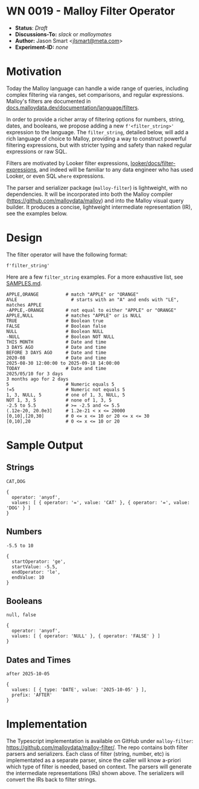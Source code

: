 # WN 0019 - Malloy Filter Operator

- **Status**: _Draft_
- **Discussions-To:** _slack_ or _malloymates_
- **Author:** Jason Smart \<jlsmart@meta.com>
- **Experiment-ID:** _none_

# Motivation

Today the Malloy language can handle a wide range of queries, including complex filtering via ranges, set comparisons, and regular expressions. Malloy's filters are documented in [docs.malloydata.dev/documentation/language/filters](https://docs.malloydata.dev/documentation/language/filters).

In order to provide a richer array of filtering options for numbers, string, dates, and booleans, we propose adding a new `f'<filter_string>'` expression to the language. The `filter_string`, detailed below, will add a rich language of choice to Malloy, providing a way to construct powerful filtering expressions, but with stricter typing and safety than naked regular expressions or raw SQL.

Filters are motivated by Looker filter expressions, [looker/docs/filter-expressions](https://cloud.google.com/looker/docs/filter-expressions), and indeed will be familiar to any data engineer who has used Looker, or even SQL `where` expressions.

The parser and serializer package (`malloy-filter`) is lightweight, with no dependencies. It will be incorporated into both the Malloy compiler (https://github.com/malloydata/malloy) and into the Malloy visual query builder. It produces a concise, lightweight intermediate representation (IR), see the examples below.

# Design

The filter operator will have the following format:

```code
f'filter_string'
```

Here are a few `filter_string` examples. For a more exhaustive list, see [SAMPLES.md](https://github.com/malloydata/malloy-filter/blob/main/SAMPLES.md).

```code
APPLE,ORANGE          # match "APPLE" or "ORANGE"
A%LE	                # starts with an "A" and ends with "LE", matches APPLE
-APPLE,-ORANGE        # not equal to either "APPLE" or "ORANGE"
APPLE,NULL            # matches "APPLE" or is NULL
TRUE                  # Boolean true
FALSE                 # Boolean false
NULL                  # Boolean NULL
-NULL                 # Boolean NOT NULL
THIS MONTH            # Date and time
3 DAYS AGO            # Date and time
BEFORE 3 DAYS AGO     # Date and time
2020-08               # Date and time
2025-08-30 12:00:00 to 2025-09-18 14:00:00
TODAY                 # Date and time
2025/05/10 for 3 days
3 months ago for 2 days
5                     # Numeric equals 5
!=5                   # Numeric not equals 5
1, 3, NULL, 5         # one of 1, 3, NULL, 5
NOT 1, 3, 5           # none of 1, 3, 5
-2.5 to 5.5           # >= -2.5 and <= 5.5
(.12e-20, 20.0e3]     # 1.2e-21 < x <= 20000
[0,10],[20,30]	      # 0 <= x <= 10 or 20 <= x <= 30
[0,10],20             # 0 <= x <= 10 or 20
```

# Sample Output

## Strings

```code
CAT,DOG

{
  operator: 'anyof',
  values: [ { operator: '=', value: 'CAT' }, { operator: '=', value: 'DOG' } ]
}
```

## Numbers

```code
-5.5 to 10

{
  startOperator: 'ge',
  startValue: -5.5,
  endOperator: 'le',
  endValue: 10
}
```

## Booleans

```code
null, false

{
  operator: 'anyof',
  values: [ { operator: 'NULL' }, { operator: 'FALSE' } ]
}
```

## Dates and Times

```code
after 2025-10-05

{
  values: [ { type: 'DATE', value: '2025-10-05' } ],
  prefix: 'AFTER'
}
```

# Implementation

The Typescript implementation is available on GitHub under `malloy-filter`: https://github.com/malloydata/malloy-filter/. The repo contains both filter parsers and serializers. Each class of filter (string, number, etc) is implementated as a separate parser, since the caller will know a-priori which type of filter is needed, based on context. The parsers will generate the intermediate representations (IRs) shown above. The serializers will convert the IRs back to filter strings.
